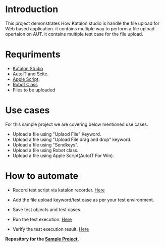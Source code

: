 
# Introduction

This project demonstrates How Katalon studio is handle the file upload for Web based application. it contains multiple way to perform a file upload opertaion on AUT.
it contains multiple test case for the file upload.

# Requriments

* [Katalon Studio][KS]
* [AutoIT][1] and Scite.
* [Apple Script][2].
* [Robot Class][3]
* Files to be uploaded

# Use cases

For this sample project we are covering below mentioned use cases.

* Upload a file using "Uplaod File" Keyword.
* Upload a file using "Upload File drag and drop" keyword.
* Upload a file using "Sendkeys".
* Upload a file using Robot class.
* Upload a file using Apple Script(AutoIT For Win).

# How to automate

* Record test script via katalon recorder. [Here][4]

* Add the file upload keyword/test case as per your test environment.

* Save test objects and test cases.

* Run the test execution. [Here][5]

* Verify the test execution result. [Here][6]



**Repository for the [Sample Project][SP].**

[SP]: <https://github.com/katalon-studio-samples/Katalon_fileupload_sample.git> "Sample Project"


[1]: <https://www.autoitscript.com/site/autoit/downloads/> "AutoIT"
[2]: <https://developer.apple.com/library/archive/documentation/AppleScript/Conceptual/AppleScriptLangGuide/conceptual/ASLR_script_objects.html#//apple_ref/doc/uid/TP40000983-CH207-BAJJCIAA> "Apple Script"
[3]: <https://docs.oracle.com/javase/7/docs/api/java/awt/Robot.html> "Robot Class"
[4]: <https://docs.katalon.com/docs/get-started/sample-projects/webui/webui-create-and-run-web-ui-test-case-using-record-and-playback-in-katalon-studio#ariaid-title1> "Here"
[KS]: <https://docs.katalon.com/docs/get-started/katalon-studio-installation/install-katalon-studio-on-macoswindows#download-katalon-studio> "Katalon Studio"
[5]: <https://docs.katalon.com/docs/execute/execute-tests-with-katalon-studio/execute-tests-with-katalon-studio-overview#ariaid-title1> "Here"
[6]: <https://docs.katalon.com/docs/analyze/reports/view-test-reports/view-test-reports-in-katalon-testops/view-test-results-and-execution-logs-in-katalon-testops#ariaid-title1> "Here"
